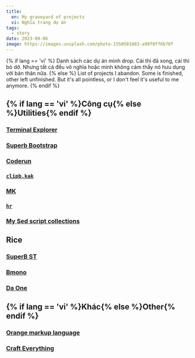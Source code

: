 ```yaml
---
title:
  en: My graveyard of projects
  vi: Nghĩa trang dự án
tags:
  - story
date: 2023-08-06
image: https://images.unsplash.com/photo-1550501683-a99f0ff6b70f
---
```


{% if lang == 'vi' %}
  Danh sách các dự án mình drop. Cái thì đã xong, cái thì bỏ dở. Nhưng tất cả đều vô nghĩa hoặc mình không cảm thấy nó hưu dụng với bản thân nữa.
{% else %}
  List of projects I abandon. Some is finished, other left unfinished. But it's all pointless, or I don't feel it's useful to me anymore.
{% endif %}

## {% if lang == 'vi' %}Công cụ{% else %}Utilities{% endif %}

### [Terminal Explorer](https://github.com/NNBnh/terminal-explorer)

<!-- {% if lang == 'vi' %}
  TODO
{% else %}
  TODO
{% endif %} -->

### [Superb Bootstrap](https://github.com/NNBnh/superb-bootstrap)

<!-- {% if lang == 'vi' %}
  TODO
{% else %}
  TODO
{% endif %} -->

### [Coderun](https://github.com/NNBnh/coderun)

<!-- {% if lang == 'vi' %}
  TODO
{% else %}
  TODO
{% endif %} -->

### [`clipb.kak`](https://github.com/NNBnh/clipb.kak)

<!-- {% if lang == 'vi' %}
  TODO
{% else %}
  TODO
{% endif %} -->

### [MK](https://github.com/NNBnh/mk)

<!-- {% if lang == 'vi' %}
  TODO
{% else %}
  TODO
{% endif %} -->

### [`hr`](https://github.com/NNBnh/hr)

<!-- {% if lang == 'vi' %}
  TODO
{% else %}
  TODO
{% endif %} -->

### [My Sed script collections](https://github.com/NNBnh/sed-collections)

<!-- {% if lang == 'vi' %}
  TODO
{% else %}
  TODO
{% endif %} -->

## Rice

### [SuperB ST](https://github.com/NNBnh/superb-st)

<!-- {% if lang == 'vi' %}
  TODO
{% else %}
  TODO
{% endif %} -->

### [Bmono](https://github.com/NNBnh/bmono)

<!-- {% if lang == 'vi' %}
  TODO
{% else %}
  TODO
{% endif %} -->

### [Da One](https://github.com/NNBnh/da-one)

<!-- {% if lang == 'vi' %}
  TODO
{% else %}
  TODO
{% endif %} -->

## {% if lang == 'vi' %}Khác{% else %}Other{% endif %}

### [Orange markup language](https://github.com/NNBnh/orml)

<!-- {% if lang == 'vi' %}
  TODO
{% else %}
  TODO
{% endif %} -->

### [Craft Everything](https://github.com/NNBnh/craft-everything)

<!-- {% if lang == 'vi' %}
  TODO
{% else %}
  TODO
{% endif %} -->
